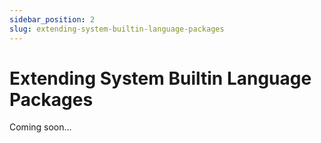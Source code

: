 ```yaml
---
sidebar_position: 2
slug: extending-system-builtin-language-packages
---
```


# Extending System Builtin Language Packages

Coming soon...
